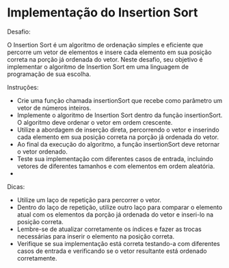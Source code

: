 # Implementação do Insertion Sort

Desafio: 

O Insertion Sort é um algoritmo de ordenação simples e eficiente que percorre um vetor de elementos e insere cada elemento em sua posição correta na porção já ordenada do vetor.
Neste desafio, seu objetivo é implementar o algoritmo de Insertion Sort em uma linguagem de programação de sua escolha.

Instruções:

- Crie uma função chamada insertionSort que recebe como parâmetro um vetor de números inteiros.
- Implemente o algoritmo de Insertion Sort dentro da função insertionSort. O algoritmo deve ordenar o vetor em ordem crescente.
- Utilize a abordagem de inserção direta, percorrendo o vetor e inserindo cada elemento em sua posição correta na porção já ordenada do vetor.
- Ao final da execução do algoritmo, a função insertionSort deve retornar o vetor ordenado.
- Teste sua implementação com diferentes casos de entrada, incluindo vetores de diferentes tamanhos e com elementos em ordem aleatória.
- 
Dicas:

- Utilize um laço de repetição para percorrer o vetor.
- Dentro do laço de repetição, utilize outro laço para comparar o elemento atual com os elementos da porção já ordenada do vetor e inseri-lo na posição correta.
- Lembre-se de atualizar corretamente os índices e fazer as trocas necessárias para inserir o elemento na posição correta.
- Verifique se sua implementação está correta testando-a com diferentes casos de entrada e verificando se o vetor resultante está ordenado corretamente.